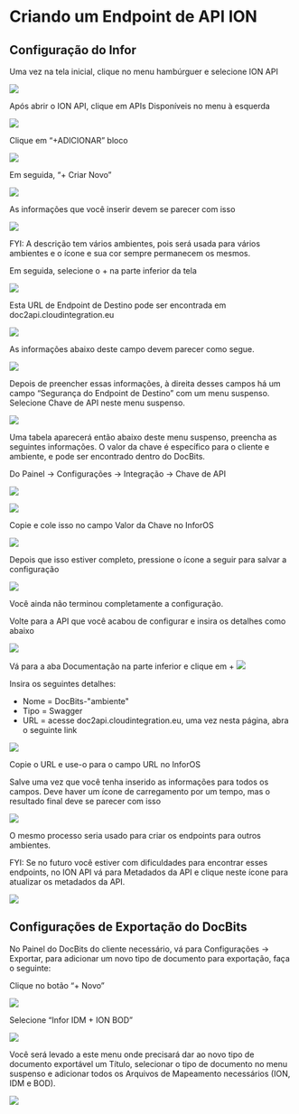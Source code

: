 # Criando um Endpoint de API ION

## Configuração do Infor

Uma vez na tela inicial, clique no menu hambúrguer e selecione ION API

![](https://lh7-us.googleusercontent.com/hSxKZMRZUv5SJc2tMxgD2aMcaAVPkmTJMEdIjPY4JoM3BWiN9BUCQSywdCNJUs54R4Df8Z6Im3Zy2TRfRQE_bK-FU5R9DbRDF3_drGNPPbHEYCXJzD3Go5pAbIX6mohTMDchY3q7jK6hRheoreVuT-g)

Após abrir o ION API, clique em APIs Disponíveis no menu à esquerda

![](https://lh7-us.googleusercontent.com/Ed2FRY1deP-21i-45Q3dUBdDrPOsnKnl6BzMq65FbUDk4kIW9jQClwWVFbuvPvR_HGpNDOFHvXsy0RnJ_KE1cLfgrDSoMg1__Q1W0_3bZs5sg35cCN2w4Fbc9oAy_uH9VHwkg_irA6AQ_wU0q_G4QRQ)

Clique em “+ADICIONAR” bloco

![](https://lh7-us.googleusercontent.com/GdMApy9dnygxJwFTfYJ_LDWOE9sOgeDdNkzhzHsxqpv-JUBYnPtB18U7nwLfnGXzyJs448gpztGdLNAKIC4jYmtc56wCbKRNqXsw5e-4ITNS5aeBJ30kAOVJzvPmu-idiSu-aEKKYvr4KblwBqs55nE)

Em seguida, “+ Criar Novo”

![](https://lh7-us.googleusercontent.com/_MPsEXD4q7PsiAVXXbyfadZmwndAs8l3tEfPq97IqoRgk0QWdOeDV-rZwtWyhY3tUQ0uqhj1Wrr4xqDIHetzyOAnC0zAEy9j3D2uT3VJ8fJaik4HXII7Q70SdAJAVeHatuKYSlEttHCCmfa60VOgdWU)

As informações que você inserir devem se parecer com isso

![](https://lh7-us.googleusercontent.com/gwvBDFrrA-vOihzWxa_Ns1wMbXJKzz0Qds1vyJwc3cc1QrUAd3udV5oF7iW1riwS4fYgv7-fOAdxQvATtkPZ-HHbjOnmRv4QiUpAMUyXU0XlUBisMlOQPDiKH5guSw7T_PxSmQTghiusyrv2-btGKDU)

FYI: A descrição tem vários ambientes, pois será usada para vários ambientes e o ícone e sua cor sempre permanecem os mesmos.

Em seguida, selecione o + na parte inferior da tela

![](https://lh7-us.googleusercontent.com/dtYP0O6Abzd-9yDgqtLMJh_4p1GNGqqtJMCySJEzw-3-hcvySwdXoznQBQ-6fkCGCHVrKXRFSint8_HuL6BpjRizZ-zIpornm7F-JH_jU48OQ1s1kPCQyV-9mKkQkPh1ge8xbINKuV0ps7gvKuddqDs)

Esta URL de Endpoint de Destino pode ser encontrada em doc2api.cloudintegration.eu

![](https://lh7-us.googleusercontent.com/-olPQPbkiOSYtKh6JeDtVGDypj5xfS1vsb78vLAFDE3hETqHvzDC4VjiAwR0F3Le0seqxicUDNhXjOoOGrXgCe-cByPrp_q-bg-nKG2Y1JngREWyekzdQ5Cbnxi0aWv_VySw0LdcwpAElcXG_b5Vmlo)

As informações abaixo deste campo devem parecer como segue.

![](https://lh7-us.googleusercontent.com/DKI7Ewpn6_3euuarVLThq6Hdatfje8i44dhUCjWUtWcA0Dq38s8Idm3DbjE0HkAv3hGmYrdgUtuRF-skv6-d_QghuHsFR8C3Vcf72IR8diP30ixrgd0YU7oEb6DWInIqK9ccH_X-7VotPo5sCO379NA)

Depois de preencher essas informações, à direita desses campos há um campo “Segurança do Endpoint de Destino” com um menu suspenso. Selecione Chave de API neste menu suspenso.

![](https://lh7-us.googleusercontent.com/57rltIU4KnHAZ6wskQQHmn094UpRblxP_-3Q14tVhKRT2M5uUdC4CuNINZqvy2NLjnwqDeWLIN6yr1ByNYHbV3SG1nH_cf6zB-53I5k_2zBeIjjQAR6BfGJBmDbh6uit5vYm0M8pGuLg0KFLXru_N84)

Uma tabela aparecerá então abaixo deste menu suspenso, preencha as seguintes informações. O valor da chave é específico para o cliente e ambiente, e pode ser encontrado dentro do DocBits.

Do Painel → Configurações → Integração → Chave de API

![](https://lh7-us.googleusercontent.com/SPs6Mw9-MeDAyXBgv5CK-CbKY-rEngzHVX9ruq3CcJnSuaqq76ibxuF-gbYS8VC2mv5TjsF48DLP8q2X2seN3J5voo7FP4dWipKVglWRHnWWQ3gtoBkCY6jrpUkQ1iLQ8huoWqku70LVZkcjUykp-w8)

![](https://lh7-us.googleusercontent.com/W4-UD6i9ux7l2k8lG77daDMikVm-77npHw4EOQkrwagAjOBXqrJYeJ-5mn3UQzddPCWUDTcmoihVvLqK4uf8bKT-kQ4gWAAV7HdwxllwiqqbIi0fReynpvkhK78mlfJQLQxI_csynJx0-rWI22G8Lgk)

Copie e cole isso no campo Valor da Chave no InforOS

![](https://lh7-us.googleusercontent.com/h_wrZaNW70Vs3MkPOZMZk3lbfccMoJmcc6Q6ig8GeQcXY9owjyoydn4nSm-MZssXvPhDvE_-TXr-mH73NNME28teQ1g0GsQMrWJvNFjBxJfRLWnl_MET_uHhFVL4ZRVdZiIaGbVsvx6esNjW8ot15n4)

Depois que isso estiver completo, pressione o ícone a seguir para salvar a configuração

![](https://lh7-us.googleusercontent.com/LxVzlEIhwd_jf8VZlzOGuryjln03ZrojS2JSqdkMb-VYhp95NrRKUnNmTnm-n_bY55W2cf4qH5Rdx2EsEKy_NxjT8OpxISa2mXXVj1CQ22lSE0Tqt5iTWkiWXtda7TozXa3opnM5VT0i5VpN8rWaEcw)

Você ainda não terminou completamente a configuração.

Volte para a API que você acabou de configurar e insira os detalhes como abaixo

![](https://lh7-us.googleusercontent.com/Tdqv5O2A-bKF7yD3JQCZkk64y1G7HEjesdUgndHv9seGDY8CCnG36T2kPy-hJqR758_u1JSI_LTXTkNI82H0Zlik7sKf3gByElMQGbk4bVgM2oM6lnNzJ_gcj-57chiavEC4wHo58vorxmOHOl2sBBI)

Vá para a aba Documentação na parte inferior e clique em +
![](https://lh7-us.googleusercontent.com/37S1zWf-RyHvhvyI-Gi9ud2FkLwASyGD\_IzskDjsKjyEQdIBc97Bfgqptg6-TLV3-mtM9yAzjmIRV5m9rAC2EW4WqVia\_lfTsvBIGo8uXx1EvgCp0m8DeYQQfPh2zSA8I6cRySfEircpl6IZG9h6xiY)

Insira os seguintes detalhes:

* Nome = DocBits-"ambiente"
* Tipo = Swagger
* URL = acesse doc2api.cloudintegration.eu, uma vez nesta página, abra o seguinte link

![](https://lh7-us.googleusercontent.com/tazrpqtgWhLRr5O08CVo\_gUjK1EuN\_vvRGTWnw89euSYQrQWd4Jnxx-1mdaydY56\_I2otnGdg6\_3dOJhBFp3OU8i9rIlXV5-1ApKYRRPqxVhBviUQ\_VhlQAWfAKe18NMtYBFXd3QVo5i6Za7315dqqQ)

Copie o URL e use-o para o campo URL no InforOS

Salve uma vez que você tenha inserido as informações para todos os campos. Deve haver um ícone de carregamento por um tempo, mas o resultado final deve se parecer com isso

![](https://lh7-us.googleusercontent.com/odK5Oc3n8iLl45pG6Dgb1CmWFE30suuqVq5KfWP7FoqthPT93WApITIpMU6m4nndaQgnQbz3afneBYBzUrZc\_aTfyk-HUKKv6F3v5wmEvqYZ0TWYnE8\_3K-P7Gf7u5Fk7JPzbT-HUduMoecSsuoceKM)

O mesmo processo seria usado para criar os endpoints para outros ambientes.&#x20;

FYI: Se no futuro você estiver com dificuldades para encontrar esses endpoints, no ION API vá para Metadados da API e clique neste ícone para atualizar os metadados da API.

![](https://lh7-us.googleusercontent.com/XCcuAbf4igf7O6oXECgt-\_veEcrrC065xeHHzNWKUjFZfEi-hUJLqYkRIn2PhmBtmS3UA1\_Wpf0YdCNWBPKlyDrtWgOHRKM03Xbtlucfpmg9ulB3guwj-kgzbZFnKN5i1AMq1Kd5m-ak-ljaz1e9V5g)

## Configurações de Exportação do DocBits

No Painel do DocBits do cliente necessário, vá para Configurações → Exportar, para adicionar um novo tipo de documento para exportação, faça o seguinte:

Clique no botão “+ Novo”

![](https://lh7-us.googleusercontent.com/zT9L2Re22S5SdupyS-VVagJhk8sp38tVs-euioezvF-QzKxkr6R0wXz3sH3MK3dFvH1ZkdqmTlQg3z81P5duItUW8tnd\_Pdt3J4VezzMT6Rgk\_KEjvK4gzp1vjj6xzEaDiB5VvnFhUHW6bxNJg478\_8)

Selecione “Infor IDM + ION BOD”

![](https://lh7-us.googleusercontent.com/6d04sh2VraR1919XKZSFnFr9QHf8YfpxTwLE-yXVEPtmejYPLcKO2CMekMXnzXDyOwh6Ml25BLCbVF9g7cv1I-jGrv3vUGugHEoxrl-BbBPnTL3nuCcN3ZNlYDuy0mXSNbH0AP-w-zTfKgcUCgQeIpE)

Você será levado a este menu onde precisará dar ao novo tipo de documento exportável um Título, selecionar o tipo de documento no menu suspenso e adicionar todos os Arquivos de Mapeamento necessários (ION, IDM e BOD).&#x20;

![](https://lh7-us.googleusercontent.com/jlFJZHMeLSFSG3I-lN5tuThqieT1uCcfe\_Rj7rEQ2t9bnkbdUuyOhb9JhMBl50dn6seDmoFohtSHLU1TM9jkpPM8U7ZWpeGbD4SUFv7a0m7snpsPy33rVwus0Aub\_qXnNW3EG0IvARSzYhw7Hj6sLqY)
